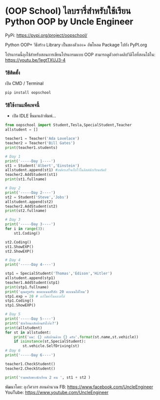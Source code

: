 # (OOP School) ไลบรารี่สำหรับใช้เรียน Python OOP by Uncle Engineer

PyPi: https://pypi.org/project/oopschool/

Python OOP+ วิธีสร้าง Library เป็นของตัวเอง+ อัพโหลด Package ไปยัง PyPI.org

โปรแกรมนี้ลุงใช้สำหรับสอนการเขียนโปรแกรมแบบ OOP สามารถดูตัวอย่างคลิปวิดีโอที่สอนได้ใน: https://youtu.be/1egtTXUJ3-4

### วิธีติดตั้ง

เปิด CMD / Terminal

```python
pip install oopschool
```

### วิธีใช้งานแพ็คเพจนี้

- เปิด IDLE ขึ้นมาแล้วพิมพ์...

```python
from oopschool import Student,Tesla,SpecialStudent,Teacher
allstudent = []

teacher1 = Teacher('Ada Lovelace')
teacher2 = Teacher('Bill Gates')
print(teacher1.students)

# Day 1
print('-----Day 1----')
st1 = Student('Albert','Einstein')
allstudent.append(st1) #สมัครเสร็จเก็บไว้ในลิสต์นักเรียนทันที
teacher2.AddStudent(st1)
print(st1.fullname)

# Day 2
print('-----Day 2----')
st2 = Student('Steve','Jobs')
allstudent.append(st2)
teacher2.AddStudent(st2)
print(st2.fullname)

# Day 3
print('-----Day 3----')
for i in range(3):
	st1.Coding()

st2.Coding()
st1.ShowEXP()
st2.ShowEXP()

# Day 4
print('-----Day 4----')

stp1 = SpecialStudent('Thomas','Edison','Hitler')
allstudent.append(stp1)
teacher1.AddStudent(stp1)
print(stp1.fullname)
print('คุณครูครับ ขอคะแนนฟรีสัก 20 คะแนนได้ไหม')
stp1.exp = 20 # แก้ไขค่าในคลาสได้
stp1.Coding()
stp1.ShowEXP()

# Day 5
print('-----Day 5----')
print('นักเรียนกลับบ้านยังไงจ๊ะ?')
print(allstudent)
for st in allstudent:
	print('ผม: {} กลับบ้านด้วย {} ครับ'.format(st.name,st.vehicle))
	if isinstance(st,SpecialStudent):
		st.vehicle.SelfDriving(st)
# Day 6
print('-----Day 6----')

teacher1.CheckStudent()
teacher2.CheckStudent()

print('รวมพลังของนักเรียน 2 คน ', st1 + st2 )
```

พัฒนาโดย: ลุงวิศวกร สอนคำนวณ
FB: https://www.facebook.com/UncleEngineer
YouTube: https://www.youtube.com/UncleEngineer
